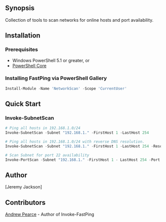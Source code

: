 ## Synopsis

Collection of tools to scan networks for online hosts and port availability.

## Installation

### Prerequisites

* Windows PowerShell 5.1 or greater, or
* [PowerShell Core](https://github.com/PowerShell/PowerShell)

### Installing FastPing via PowerShell Gallery

```powershell
Install-Module -Name 'NetworkScan' -Scope 'CurrentUser'
```

## Quick Start

### Invoke-SubnetScan

```powershell
# Ping all hosts in 192.168.1.0/24
Invoke-SubnetScan -Subnet "192.168.1." -FirstHost 1 -LastHost 254

# Ping all hosts in 192.168.1.0/24 with reverse DNS resolution.
Invoke-SubnetScan -Subnet "192.168.1." -FirstHost 1 -LastHost 254 -ResolveDNS

# Scan Subnet for port 22 availability 
Invoke-PortScan -Subnet "192.168.1." -FirstHost 1 - LastHost 254 -Port 22 

```

## Author

[Jeremy Jackson]

## Contributors

[Andrew Pearce](https://twitter.com/austoonz) - Author of Invoke-FastPing